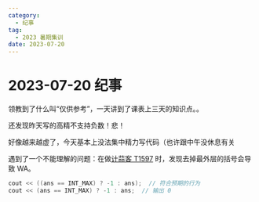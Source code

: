 ```yaml
---
category:
  - 纪事
tag:
  - 2023 暑期集训
date: 2023-07-20
---
```


# 2023-07-20 纪事

领教到了什么叫“仅供参考”，一天讲到了课表上三天的知识点。。

<!-- more -->

还发现昨天写的高精不支持负数！悲！

好像越来越虚了，今天基本上没法集中精力写代码（也许跟中午没休息有关

遇到了一个不能理解的问题：在做[计蒜客 T1597](https://github.com/ZihanHu/blog/blob/b597a748b969f46f0974499a1632ff265a4ea6b4/source/JSK-T1597/bfs.cpp#L60) 时，发现去掉最外层的括号会导致 WA。

```cpp
cout << ((ans == INT_MAX) ? -1 : ans);  // 符合预期的行为
cout << (ans == INT_MAX) ? -1 : ans;  // 输出 0
```
